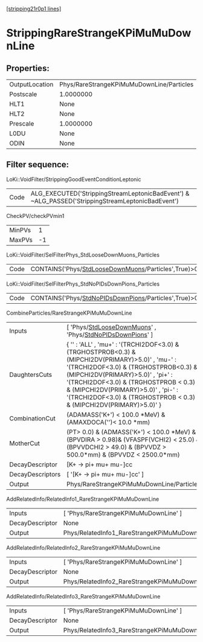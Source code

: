 [[stripping21r0p1 lines]](./stripping21r0p1-index)

# StrippingRareStrangeKPiMuMuDownLine

## Properties:

|                |                                           |
|----------------|-------------------------------------------|
| OutputLocation | Phys/RareStrangeKPiMuMuDownLine/Particles |
| Postscale      | 1.0000000                                 |
| HLT1           | None                                      |
| HLT2           | None                                      |
| Prescale       | 1.0000000                                 |
| L0DU           | None                                      |
| ODIN           | None                                      |

## Filter sequence:

LoKi::VoidFilter/StrippingGoodEventConditionLeptonic

|      |                                                                                                  |
|------|--------------------------------------------------------------------------------------------------|
| Code | ALG_EXECUTED('StrippingStreamLeptonicBadEvent') & ~ALG_PASSED('StrippingStreamLeptonicBadEvent') |

CheckPV/checkPVmin1

|        |     |
|--------|-----|
| MinPVs | 1   |
| MaxPVs | -1  |

LoKi::VoidFilter/SelFilterPhys_StdLooseDownMuons_Particles

|      |                                                                                                             |
|------|-------------------------------------------------------------------------------------------------------------|
| Code | CONTAINS('Phys/[StdLooseDownMuons](./stripping21r0p1-commonparticles-stdloosedownmuons)/Particles',True)\>0 |

LoKi::VoidFilter/SelFilterPhys_StdNoPIDsDownPions_Particles

|      |                                                                                                               |
|------|---------------------------------------------------------------------------------------------------------------|
| Code | CONTAINS('Phys/[StdNoPIDsDownPions](./stripping21r0p1-commonparticles-stdnopidsdownpions)/Particles',True)\>0 |

CombineParticles/RareStrangeKPiMuMuDownLine

|                  |                                                                                                                                                                                                                                                                                                                                            |
|------------------|--------------------------------------------------------------------------------------------------------------------------------------------------------------------------------------------------------------------------------------------------------------------------------------------------------------------------------------------|
| Inputs           | [ 'Phys/[StdLooseDownMuons](./stripping21r0p1-commonparticles-stdloosedownmuons)' , 'Phys/[StdNoPIDsDownPions](./stripping21r0p1-commonparticles-stdnopidsdownpions)' ]                                                                                                                                                                  |
| DaughtersCuts    | { '' : 'ALL' , 'mu+' : '(TRCHI2DOF\<3.0) & (TRGHOSTPROB\<0.3) & (MIPCHI2DV(PRIMARY)\>5.0)' , 'mu-' : '(TRCHI2DOF\<3.0) & (TRGHOSTPROB\<0.3) & (MIPCHI2DV(PRIMARY)\>5.0)' , 'pi+' : '(TRCHI2DOF\<3.0) & (TRGHOSTPROB \< 0.3) & (MIPCHI2DV(PRIMARY)\>5.0)' , 'pi-' : '(TRCHI2DOF\<3.0) & (TRGHOSTPROB \< 0.3) & (MIPCHI2DV(PRIMARY)\>5.0)' } |
| CombinationCut   | (ADAMASS('K+') \< 100.0 \*MeV) & (AMAXDOCA('')\< 10.0 \*mm)                                                                                                                                                                                                                                                                                |
| MotherCut        | (PT\> 0.0) & (ADMASS('K+') \< 100.0 \*MeV) & (BPVDIRA \> 0.98)& (VFASPF(VCHI2) \< 25.0) & (BPVVDCHI2 \> 49.0) & (BPVVDZ \> 500.0\*mm) & (BPVVDZ \< 2500.0\*mm)                                                                                                                                                                             |
| DecayDescriptor  | [K+ -\> pi+ mu+ mu-]cc                                                                                                                                                                                                                                                                                                                   |
| DecayDescriptors | [ '[K+ -\> pi+ mu+ mu-]cc' ]                                                                                                                                                                                                                                                                                                           |
| Output           | Phys/RareStrangeKPiMuMuDownLine/Particles                                                                                                                                                                                                                                                                                                  |

AddRelatedInfo/RelatedInfo1_RareStrangeKPiMuMuDownLine

|                 |                                                        |
|-----------------|--------------------------------------------------------|
| Inputs          | [ 'Phys/RareStrangeKPiMuMuDownLine' ]                |
| DecayDescriptor | None                                                   |
| Output          | Phys/RelatedInfo1_RareStrangeKPiMuMuDownLine/Particles |

AddRelatedInfo/RelatedInfo2_RareStrangeKPiMuMuDownLine

|                 |                                                        |
|-----------------|--------------------------------------------------------|
| Inputs          | [ 'Phys/RareStrangeKPiMuMuDownLine' ]                |
| DecayDescriptor | None                                                   |
| Output          | Phys/RelatedInfo2_RareStrangeKPiMuMuDownLine/Particles |

AddRelatedInfo/RelatedInfo3_RareStrangeKPiMuMuDownLine

|                 |                                                        |
|-----------------|--------------------------------------------------------|
| Inputs          | [ 'Phys/RareStrangeKPiMuMuDownLine' ]                |
| DecayDescriptor | None                                                   |
| Output          | Phys/RelatedInfo3_RareStrangeKPiMuMuDownLine/Particles |
